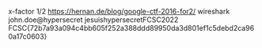 x-factor 1/2
https://hernan.de/blog/google-ctf-2016-for2/
wireshark
john.doe@hypersecret
jesuishypersecretFCSC2022
FCSC{72b7a93a094c4bb605f252a388ddd89950da3d801ef1c5debd2ca960a17c0603}
